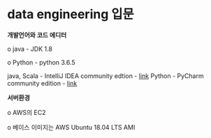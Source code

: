 # data engineering 입문 

**개발언어와 코드 에디터**

o java - JDK 1.8

o Python - python 3.6.5

java, Scala - IntelliJ IDEA community edtion - [link](https://www.jetbrains.com/idea/download)
Python - PyCharm community edition - [link](http://www.jetbrains.com/pycharm/download)

**서버환경**

o AWS의 EC2

o 베이스 이미지는 AWS Ubuntu 18.04 LTS AMI



